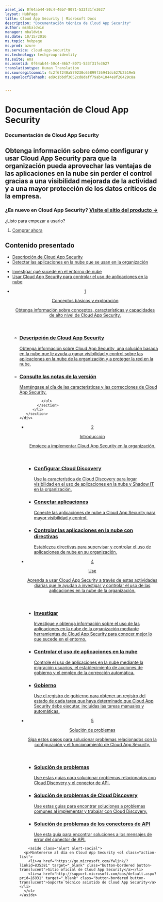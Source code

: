 ```yaml
---
asset_id: 0f64ab44-50c4-46b7-8071-533f31fe3627
layout: HubPage
title: Cloud App Security | Microsoft Docs
description: "Documentación técnica de Cloud App Security"
author: msmbaldwin
manager: mbaldwin
ms.date: 10/15/2016
ms.topic: hubpage
ms.prod: azure
ms.service: cloud-app-security
ms.technology: techgroup-identity
ms.suite: ems
ms.assetid: 0f64ab44-50c4-46b7-8071-533f31fe3627
translationtype: Human Translation
ms.sourcegitcommit: 4c2f6f240a579230c65899f36941dc627b2519e5
ms.openlocfilehash: ed9c1bbdf3652cd8daff79ab41044e8f26429c8a


---
```


# <a name="cloud-app-security-documentation"></a>Documentación de Cloud App Security
<article id="main">
    <section id="hero-content">
      <h1>Documentación de Cloud App Security</h1>
      <h2>Obtenga información sobre cómo configurar y usar Cloud App Security para que la organización pueda aprovechar las ventajas de las aplicaciones en la nube sin perder el control gracias a una visibilidad mejorada de la actividad y a una mayor protección de los datos críticos de la empresa. </h2>
      <h3>¿Es nuevo en Cloud App Security? <a href="https://go.microsoft.com/fwlink/?linkid=835379" target="_blank">Visite el sitio del producto &rarr;</a></h3>
    </section>
    <aside class="alert section-border">
        <p>¿Listo para empezar a usarlo?</p>
        <ol class="action-list">
            <li><a href="https://go.microsoft.com/fwlink/?linkid=835380" target="_blank" class="button-bordered button-translucent">Comprar ahora</a></li>
        </ol>
    </aside>
    <section id="featured" class="container">
      <h2 class="section-heading"><span class="icon icon-warning"></span> Contenido presentado</h2>
      <div class="features row">
        <ul class="column column-half">
          <li><a href="./what-is-cloud-app-security.md">Descripción de Cloud App Security</a></li>
          <li><a href="./set-up-cloud-discovery.md">Detectar las aplicaciones en la nube que se usan en la organización</a></li>
        </ul>
        <ul class="column column-half">
          <li><a href="./investigate.md">Investigar qué sucede en el entorno de nube</a></li>
          <li><a href="./control.md">Usar Cloud App Security para controlar el uso de aplicaciones en la nube</a></li>
        </ul>
      </div>
    </section>
    <div id="journeys">
      <section class="container">
        <ul class="journeys-list">
          <li class="journey-step">
            <header class="journey-step-header row">
              <a href="./what-is-cloud-app-security.md">
                <div class="title column-third">
                  <span class="step-number">1</span>
                  <p>Conceptos básicos y exploración</p>
                </div>
                <p class="description column-two-thirds">Obtenga información sobre conceptos, características y capacidades de alto nivel de Cloud App Security.</p>
              </a>
            </header>
            <section class="journey-step-elements content">
              <ul class="row">
                <li class="column-third">
                  <a href="./what-is-cloud-app-security.md">
                    <h3>Descripción de Cloud App Security</h3>
                    <p>Obtenga información sobre Cloud App Security, una solución basada en la nube que le ayuda a ganar visibilidad y control sobre las aplicaciones en la nube de la organización y a proteger la red en la nube.</p>
                  </a>
                </li>
                <li class="column-third">
                  <a href="./release-notes.md">
                    <h3>Consulte las notas de la versión</h3>
                    <p>Manténgase al día de las características y las correcciones de Cloud App Security.</p>
                  </a>
                </li>
                
              </ul>
            </section>
          </li>
       </section>
    </div>
<div id="journeys">
      <section class="container">
        <ul class="journeys-list">
          <li class="journey-step">
            <header class="journey-step-header row">
              <a href="./getting-started-with-cloud-app-security.md">
                <div class="title column-third">
                  <span class="step-number">2</span>
                  <p>Introducción</p>
                </div>
                <p class="description column-two-thirds">Empiece a implementar Cloud App Security en la organización.</p>
              </a>
            </header>
            <section class="journey-step-elements content">
              <ul class="row">
                <li class="column-third">
                  <a href="./set-up-cloud-discovery.md">
                    <h3>Configurar Cloud Discovery</h3>
                    <p>Use la característica de Cloud Discovery para logar visibilidad en el uso de aplicaciones en la nube y Shadow IT en la organización.</p>
                  </a>
                </li>
                <li class="column-third">
                  <a href="./enable-instant-visibility-protection-and-governance-actions-for-your-apps.md">
                    <h3>Conectar aplicaciones</h3>
                    <p>Conecte las aplicaciones de nube a Cloud App Security para mayor visibilidad y control.</p>
                  </a>
                </li>
                <li class="column-third">
                  <a href="./control-cloud-apps-with-policies.md">
                    <h3>Controlar las aplicaciones en la nube con directivas</h3>
                    <p>Establezca directivas para supervisar y controlar el uso de aplicaciones de nube en su organización.</p>
                  </a>
                </li>
              </ul>
            </section>
          </li>
       </section>
    </div>
  <div id="journeys">
      <section class="container">
        <ul class="journeys-list">
          <li class="journey-step">
            <header class="journey-step-header row">
              <a href="./daily-activities-to-protect-your-cloud-environment.md">
                <div class="title column-third">
                  <span class="step-number">4</span>
                  <p>Use</p>
                </div>
                <p class="description column-two-thirds">Aprenda a usar Cloud App Security a través de estas actividades diarias que le ayudan a investigar y controlar el uso de las aplicaciones en la nube de la organización.</p>
              </a>
            </header>
            <section class="journey-step-elements content">
              <ul class="row">
                <li class="column-third">
                  <a href="./investigate.md">
                    <h3>Investigar</h3>
                    <p>Investigue y obtenga información sobre el uso de las aplicaciones en la nube de la organización mediante herramientas de Cloud App Security para conocer mejor lo que sucede en el entorno.</p>
                  </a>
                </li>
                <li class="column-third">
                  <a href="./control.md">
                    <h3>Controlar el uso de aplicaciones en la nube</h3>
                    <p>Controle el uso de aplicaciones en la nube mediante la migración usuarios, el establecimiento de acciones de gobierno y el empleo de la corrección automática.</p>
                  </a>
                </li>
                <li class="column-third">
                  <a href="./governance-actions.md">
                    <h3>Gobierno</h3>
                    <p>Use el registro de gobierno para obtener un registro del estado de cada tarea que haya determinado que Cloud App Security debe ejecutar, incluidas las tareas manuales y automáticas.</p>
                  </a>
                </li>
              </ul>
            </section>
          </li>
       </section>
    </div>
      <div id="journeys">
      <section class="container">
        <ul class="journeys-list">
          <li class="journey-step">
            <header class="journey-step-header row">
              <a href="./troubleshooting.md">
                <div class="title column-third">
                  <span class="step-number">5</span>
                  <p>Solución de problemas</p>
                </div>
                <p class="description column-two-thirds">Siga estos pasos para solucionar problemas relacionados con la configuración y el funcionamiento de Cloud App Security.</p>
              </a>
            </header>
            <section class="journey-step-elements content">
              <ul class="row">
                <li class="column-third">
                  <a href="./troubleshooting.md">
                    <h3>Solución de problemas</h3>
                    <p>Use estas guías para solucionar problemas relacionados con Cloud Discovery y el conector de API.</p>
                  </a>
                </li>
                <li class="column-third">
                  <a href="./troubleshooting-cloud-discovery.md">
                    <h3>Solución de problemas de Cloud Discovery</h3>
                    <p>Use estas guías para encontrar soluciones a problemas comunes al implementar y trabajar con Cloud Discovery.</p>
                  </a>
                </li>
                <li class="column-third">
                  <a href="./troubleshooting-api-connectors-using-error-messages.md">
                    <h3>Solución de problemas de los conectores de API</h3>
                    <p>Use esta guía para encontrar soluciones a los mensajes de error del conector de API.</p>
                  </a>
                </li>
              </ul>
            </section>
          </li>
       </section>
    </div>  

        <aside class="alert alert-social">
      <p>Mantenerse al día en Cloud App Security <ol class="action-list">
        <li><a href="https://go.microsoft.com/fwlink/?linkid=835381" target="_blank" class="button-bordered button-translucent">Sitio oficial de Cloud App Security</a></li>
        <li><a href="http://support.microsoft.com/oas/default.aspx?prid=16031" target="_blank" class="button-bordered button-translucent">Soporte técnico asistido de Cloud App Security</a></li>
      </ol>
    </aside>
</article>



<!--HONumber=Nov16_HO5-->


